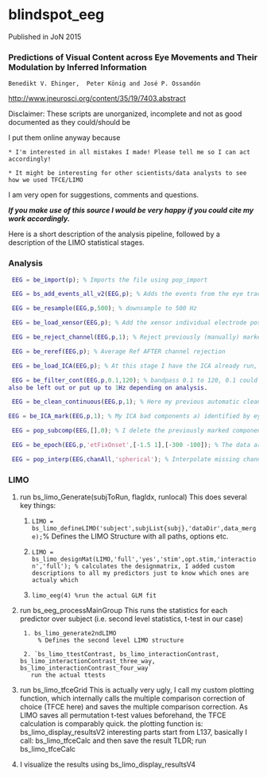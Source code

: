 # blindspot_eeg
Published in JoN 2015

### Predictions of Visual Content across Eye Movements and Their Modulation by Inferred Information
    Benedikt V. Ehinger,  Peter König and José P. Ossandón
    
http://www.jneurosci.org/content/35/19/7403.abstract

Disclaimer: These scripts are unorganized, incomplete and not as good documented as they could/should be

I put them online anyway because 

    * I'm interested in all mistakes I made! Please tell me so I can act accordingly!
    
    * It might be interesting for other scientists/data analysts to see how we used TFCE/LIMO
  

I am very open for suggestions, comments and questions.

***If you make use of this source I would be very happy if you could cite my work accordingly.***


Here is a short description of the analysis pipeline, followed by a description of the LIMO statistical stages.


### Analysis
```matlab
 EEG = be_import(p); % Imports the file using pop_import

 EEG = bs_add_events_all_v2(EEG,p); % Adds the events from the eye tracker

 EEG = be_resample(EEG,p,500); % downsample to 500 Hz

 EEG = be_load_xensor(EEG,p); % Add the xensor individual electrode position

 EEG = be_reject_channel(EEG,p,1); % Reject previously (manually) marked channels

 EEG = be_reref(EEG,p); % Average Ref AFTER channel rejection

 EEG = be_load_ICA(EEG,p); % At this stage I have the ICA already run, I usually do a 1 Hz Highpass for the ICA, let it run, extract the weights and put them on the unfiltered data (do the 1Hz even so you will not need to filter in the first place)

 EEG = be_filter_cont(EEG,p,0.1,120); % bandpass 0.1 to 120, 0.1 could
also be left out or put up to 1Hz depending on analysis.

 EEG = be_clean_continuous(EEG,p,1); % Here my previous automatic cleaning times are loaded and the bad data is rejected. I clean the data manually

EEG = be_ICA_mark(EEG,p,1); % My ICA bad components a) identified by eyetracking, b) by automatic precedures. For eyetracking combined data some Algorithm works very well (Plöchl, Ossandon, König 201?, see also Olaf Dimigens Eyetracking/EEG toolbox).

 EEG = pop_subcomp(EEG,[],0); % I delete the previously marked components

 EEG = be_epoch(EEG,p,'etFixOnset',[-1.5 1],[-300 -100]); % The data are epoched and baseline corrected

 EEG = pop_interp(EEG,chanAll,'spherical'); % Interpolate missing channels
```

### LIMO
  1. run bs_limo_Generate(subjToRun, flagIdx, runlocal)
      This does several key things:

        1.   `LIMO = bs_limo_defineLIMO('subject',subjList{subj},'dataDir',data_merge);`% Defines the LIMO Structure with all paths, options etc. 

        2. `LIMO = bs_limo_designMat(LIMO,'full','yes','stim',opt.stim,'interaction','full');
              % calculates the designmatrix, I added custom descriptions to all my predictors just to know which ones are actualy which`
              
        3. `limo_eeg(4) %run the actual GLM fit`
          


  2. run bs_eeg_processMainGroup
      This runs the statistics for each predictor over subject (i.e. second level statistics, t-test in our case)

          1. bs_limo_generate2ndLIMO
              % Defines the second level LIMO structure
              
          2. `bs_limo_ttestContrast, bs_limo_interactionContrast, bs_limo_interactionContrast_three_way, bs_limo_interactionContrast_four_way`
            run the actual ttests
  3. run bs_limo_tfceGrid
        This is actually very ugly, I call my custom plotting function, which internally calls the multiple comparison correction of choice (TFCE here) and saves the multiple comparison correction. As LIMO saves all permutation t-test values beforehand, the TFCE calculation is comparably quick. the plotting function is: bs_limo_display_resultsV2 interesting parts start from L137, basically I call: bs_limo_tfceCalc and then save the result
        TLDR; run bs_limo_tfceCalc
          
  4. I visualize the results using bs_limo_display_resultsV4

